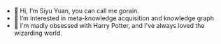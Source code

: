 - 👋 Hi, I’m Siyu Yuan, you can call me gorain.
- 👀 I’m interested in meta-knowledge acquisition and knowledge graph
- 🌱 I'm madly obsessed with Harry Potter, and I've always loved the wizarding world.


